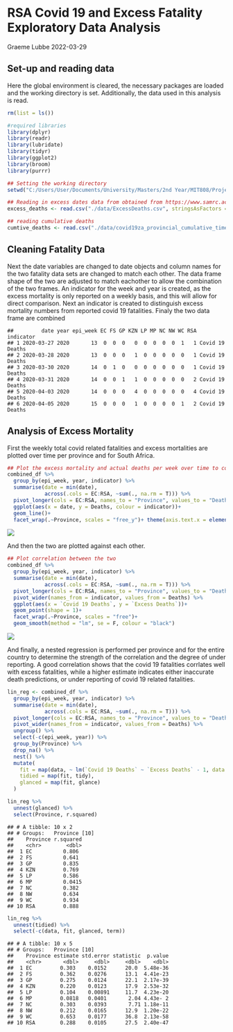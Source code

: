 RSA Covid 19 and Excess Fatality Exploratory Data Analysis
================
Graeme Lubbe
2022-03-29

## Set-up and reading data

Here the global environment is cleared, the necessary packages are
loaded and the working directory is set. Additionally, the data used in
this analysis is read.

``` r
rm(list = ls())

#required libraries
library(dplyr)
library(readr)
library(lubridate)
library(tidyr)
library(ggplot2)
library(broom)
library(purrr)

## Setting the working directory
setwd("C:/Users/User/Documents/University/Masters/2nd Year/MIT808/Project")

## Reading in excess dates data from obtained from https://www.samrc.ac.za/reports/report-weekly-deaths-south-africa
excess_deaths <- read.csv("./data/ExcessDeaths.csv", stringsAsFactors = F, sep = ";")

## reading cumulative deaths
cumtive_deaths <- read.csv("./data/covid19za_provincial_cumulative_timeline_deaths.csv", stringsAsFactors = F)
```

## Cleaning Fatality Data

Next the date variables are changed to date objects and column names for
the two fatality data sets are changed to match each other. The data
frame shape of the two are adjusted to match eachother to allow the
combination of the two frames. An indicator for the week and year is
created, as the excess mortality is only reported on a weekly basis, and
this will allow for direct comparison. Next an indicator is created to
distinguish excess mortality numbers from reported covid 19 fatalities.
Finaly the two data frame are combined

    ##         date year epi_week EC FS GP KZN LP MP NC NW WC RSA       indicator
    ## 1 2020-03-27 2020       13  0  0  0   0  0  0  0  0  1   1 Covid 19 Deaths
    ## 2 2020-03-28 2020       13  0  0  0   1  0  0  0  0  0   1 Covid 19 Deaths
    ## 3 2020-03-30 2020       14  0  1  0   0  0  0  0  0  0   1 Covid 19 Deaths
    ## 4 2020-03-31 2020       14  0  0  1   1  0  0  0  0  0   2 Covid 19 Deaths
    ## 5 2020-04-03 2020       14  0  0  0   4  0  0  0  0  0   4 Covid 19 Deaths
    ## 6 2020-04-05 2020       15  0  0  0   1  0  0  0  0  1   2 Covid 19 Deaths

## Analysis of Excess Mortality

First the weekly total covid related fatalities and excess mortalities
are plotted over time per province and for South Africa.

``` r
## Plot the excess mortality and actual deaths per week over time to compare trends
combined_df %>% 
  group_by(epi_week, year, indicator) %>% 
  summarise(date = min(date),
            across(.cols = EC:RSA, ~sum(., na.rm = T))) %>% 
  pivot_longer(cols = EC:RSA, names_to = "Province", values_to = "Deaths") %>% 
  ggplot(aes(x = date, y = Deaths, colour = indicator))+
  geom_line()+
  facet_wrap(.~Province, scales = "free_y")+ theme(axis.text.x = element_text(angle = 90))
```

![](ExcessDeathsEDA_files/figure-gfm/time%20plot-1.png)<!-- -->

And then the two are plotted against each other.

``` r
## Plot correlation between the two
combined_df %>% 
  group_by(epi_week, year, indicator) %>% 
  summarise(date = min(date),
            across(.cols = EC:RSA, ~sum(., na.rm = T))) %>% 
  pivot_longer(cols = EC:RSA, names_to = "Province", values_to = "Deaths") %>% 
  pivot_wider(names_from = indicator, values_from = Deaths) %>% 
  ggplot(aes(x = `Covid 19 Deaths`, y = `Excess Deaths`))+
  geom_point(shape = 1)+
  facet_wrap(.~Province, scales = "free")+
  geom_smooth(method = "lm", se = F, colour = "black")
```

![](ExcessDeathsEDA_files/figure-gfm/versus-1.png)<!-- -->

And finally, a nested regression is performed per province and for the
entire country to determine the strength of the correlation and the
degree of under reporting. A good correlation shows that the covid 19
fatalities corrlates well with excess fatalities, while a higher
estimate indicates either inaccurate death predictions, or under
reporting of covid 19 related fatalities.

``` r
lin_reg <- combined_df %>% 
  group_by(epi_week, year, indicator) %>% 
  summarise(date = min(date),
            across(.cols = EC:RSA, ~sum(., na.rm = T))) %>% 
  pivot_longer(cols = EC:RSA, names_to = "Province", values_to = "Deaths") %>% 
  pivot_wider(names_from = indicator, values_from = Deaths) %>% 
  ungroup() %>%
  select(-c(epi_week, year)) %>% 
  group_by(Province) %>% 
  drop_na() %>% 
  nest() %>% 
  mutate(
    fit = map(data, ~ lm(`Covid 19 Deaths` ~ `Excess Deaths` - 1, data = .x)),
    tidied = map(fit, tidy),
    glanced = map(fit, glance)
  ) 
```

``` r
lin_reg %>% 
  unnest(glanced) %>% 
  select(Province, r.squared)
```

    ## # A tibble: 10 x 2
    ## # Groups:   Province [10]
    ##    Province r.squared
    ##    <chr>        <dbl>
    ##  1 EC          0.806 
    ##  2 FS          0.641 
    ##  3 GP          0.835 
    ##  4 KZN         0.769 
    ##  5 LP          0.586 
    ##  6 MP          0.0415
    ##  7 NC          0.382 
    ##  8 NW          0.634 
    ##  9 WC          0.934 
    ## 10 RSA         0.888

``` r
lin_reg %>% 
  unnest(tidied) %>% 
  select(-c(data, fit, glanced, term))
```

    ## # A tibble: 10 x 5
    ## # Groups:   Province [10]
    ##    Province estimate std.error statistic  p.value
    ##    <chr>       <dbl>     <dbl>     <dbl>    <dbl>
    ##  1 EC         0.303    0.0152      20.0  5.48e-36
    ##  2 FS         0.362    0.0276      13.1  4.41e-23
    ##  3 GP         0.275    0.0124      22.1  2.17e-39
    ##  4 KZN        0.220    0.0123      17.9  2.53e-32
    ##  5 LP         0.104    0.00891     11.7  4.23e-20
    ##  6 MP         0.0818   0.0401       2.04 4.43e- 2
    ##  7 NC         0.303    0.0393       7.71 1.18e-11
    ##  8 NW         0.212    0.0165      12.9  1.20e-22
    ##  9 WC         0.653    0.0177      36.8  2.13e-58
    ## 10 RSA        0.288    0.0105      27.5  2.40e-47
